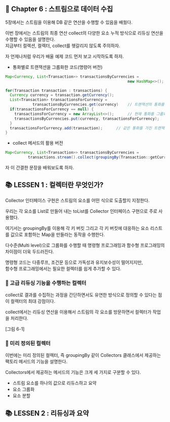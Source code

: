 ## 🌈 Chapter 6 : 스트림으로 데이터 수집

5장에서는 스트림을 이용해 DB 같은 연산을 수행할 수 있음을 배웠다.

이번 장에서는 스트림의 최종 연산 collect의 다양한 요소 누적 방식으로 리듀싱 연산을 수행할 수 있음을 설명한다.    
지금부터 컬렉션, 컬렉터, collect를 헷갈리지 않도록 주의하자.

자 언제나처럼 우리가 배울 예제 코드 먼저 보고 시작하도록 하자.

- 통화별로 트랜잭션을 그룹화한 코드(명령어 버전)
```java
Map<Currency, List<Transaction>> transactionsByCurrencies =
                                                      new HashMap<>();    // 그룹화한 트랜잭션을 저장할 맵을 생성

for(Transaction transaction : transactions) {
  Currency currency = transaction.getCurrency();
  List<Transaction> transactionsForCurrency =
            transactionsByCurrencies.get(currency)    // 트랜잭션의 통화를 추출
  if(transactionsForCurrency == null) {              
    transactionsForCurrency = new ArrayList<>();      // 현재 통화를 그룹화하는 맵을 만든다.
    transactionsByCurrencies.put(currency, transactionsForCurrency);
  }
  transactionsForCurrency.add(transaction);      // 같은 통화를 가진 트랜잭션 리스트에 현재 탐색 중인 트랜잭션을 추가
}

```

- collect 메서드의 활용 버전
```java
Map<Currency, List<Transaction>> transactionsByCurrencies =
          transactions.stream().collect(groupingBy(Transaction::getCurrecny));
```

자 이 간결한 문장을 배워보도록 하자.

## 📚 LESSEN 1 : 컬렉터란 무엇인가?
Collector 인터페이스 구현은 스트림의 요소를 어떤 식으로 도출할지 지정한다.

우리는 각 요소를 List로 만들어 내는 toList를 Collector 인터페이스 구현으로 주로 사용했다.

여기서는 groupingBy를 이용해 각 키 버킷 그리고 각 키 버킷에 대응하는 요소 리스트를 값으로 포함하는 Map을 만들라는 동작을 수행한다.

다수준(Multi level)으로 그룹화를 수행할 때 명령형 프로그래밍과 함수형 프로그래밍의 차이점이 더욱 두드러진다.

명령형 코드는 다중루프, 조건문 등으로 가독성과 유지보수성이 떨어지지만,   
함수형 프로그래밍에서는 필요한 컬렉터를 쉽게 추가할 수 있다.

### 🎈 고급 리듀싱 기능을 수행하는 컬렉터
collect로 결과를 수집하는 과정을 간단하면서도 유연한 방식으로 정의할 수 있다는 점이 컬렉터의 최대 강점이다.

collect에서는 리듀싱 연산을 이용해서 스트림의 각 요소를 방문하면서 컬렉터가 작업을 처리한다.

[그림 6-1]


### 🎈 미리 정의된 컬렉터
이번에는 미리 정의된 컬렉터, 즉 groupingBy 같이 Collectors 클래스에서 제공하는 팩토리 메서드의 기능을 설명한다.

Collectors에서 제공하는 메서드의 기능은 크게 세 가지로 구분할 수 있다.

- 스트림 요소를 하나의 값으로 리듀스하고 요약
- 요소 그룹화
- 요소 분할

## 📚 LESSEN 2 : 리듀싱과 요약
